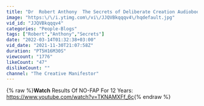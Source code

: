 ```yaml
---
title: "Dr  Robert Anthony  The Secrets of Deliberate Creation Audiobook MUST LISTEN!"
image: "https:\/\/i.ytimg.com\/vi\/JJQVBkqqqv4\/hqdefault.jpg"
vid_id: "JJQVBkqqqv4"
categories: "People-Blogs"
tags: ["Robert","Anthony","Secrets"]
date: "2022-03-14T01:32:38+03:00"
vid_date: "2021-11-30T21:07:58Z"
duration: "PT5H16M30S"
viewcount: "1776"
likeCount: "47"
dislikeCount: ""
channel: "The Creative Manifestor"
---
```

{% raw %}**Watch** Results Of NO-FAP For 12 Years:<br /><a rel="nofollow" target="blank" href="https://www.youtube.com/watch?v=TKNAMXFf_6c">https://www.youtube.com/watch?v=TKNAMXFf_6c</a>{% endraw %}
